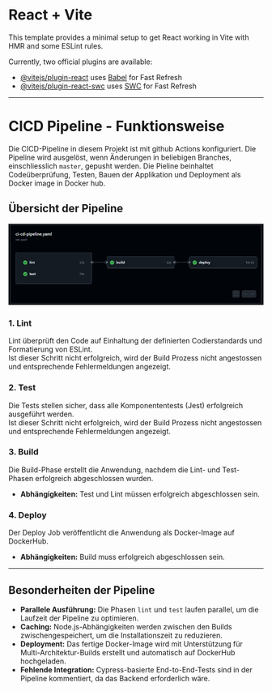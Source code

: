 # React + Vite

This template provides a minimal setup to get React working in Vite with HMR and some ESLint rules.

Currently, two official plugins are available:

- [@vitejs/plugin-react](https://github.com/vitejs/vite-plugin-react/blob/main/packages/plugin-react/README.md) uses [Babel](https://babeljs.io/) for Fast Refresh
- [@vitejs/plugin-react-swc](https://github.com/vitejs/vite-plugin-react-swc) uses [SWC](https://swc.rs/) for Fast Refresh

---

# CICD Pipeline - Funktionsweise

Die CICD-Pipeline in diesem Projekt ist mit github Actions konfiguriert. Die Pipeline wird ausgelöst, wenn Änderungen in beliebigen Branches, einschliesslich `master`, gepusht werden.
Die Pieline beinhaltet Codeüberprüfung, Testen, Bauen der Applikation und Deployment als Docker image in Docker hub. 

## Übersicht der Pipeline
![Testpyramide](./Public/cicd.jpg)

### **1. Lint**
Lint überprüft den Code auf Einhaltung der definierten Codierstandards und Formatierung von ESLint. <br>
Ist dieser Schritt nicht erfolgreich, wird der Build Prozess nicht angestossen und entsprechende Fehlermeldungen angezeigt.


### **2. Test**
Die Tests stellen sicher, dass alle Komponententests (Jest) erfolgreich ausgeführt werden. <br>
Ist dieser Schritt nicht erfolgreich, wird der Build Prozess nicht angestossen und entsprechende Fehlermeldungen angezeigt.


### **3. Build**
Die Build-Phase erstellt die Anwendung, nachdem die Lint- und Test-Phasen erfolgreich abgeschlossen wurden.
- **Abhängigkeiten:** Test und Lint müssen erfolgreich abgeschlossen sein.

### **4. Deploy**
Der Deploy Job veröffentlicht die Anwendung als Docker-Image auf DockerHub.
- **Abhängigkeiten:** Build muss erfolgreich abgeschlossen sein.


---

## Besonderheiten der Pipeline

- **Parallele Ausführung:** Die Phasen `lint` und `test` laufen parallel, um die Laufzeit der Pipeline zu optimieren.
- **Caching:** Node.js-Abhängigkeiten werden zwischen den Builds zwischengespeichert, um die Installationszeit zu reduzieren.
- **Deployment:** Das fertige Docker-Image wird mit Unterstützung für Multi-Architektur-Builds erstellt und automatisch auf DockerHub hochgeladen.
- **Fehlende Integration:** Cypress-basierte End-to-End-Tests sind in der Pipeline kommentiert, da das Backend erforderlich wäre.
